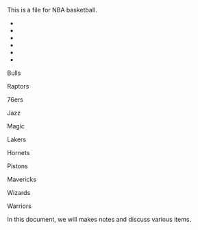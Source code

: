 This is a file for NBA basketball.

*

*

*

*

*

*

Bulls

Raptors

76ers

Jazz

Magic

Lakers

Hornets

Pistons

Mavericks

Wizards

Warriors

In this document, we will makes notes and discuss various items.
